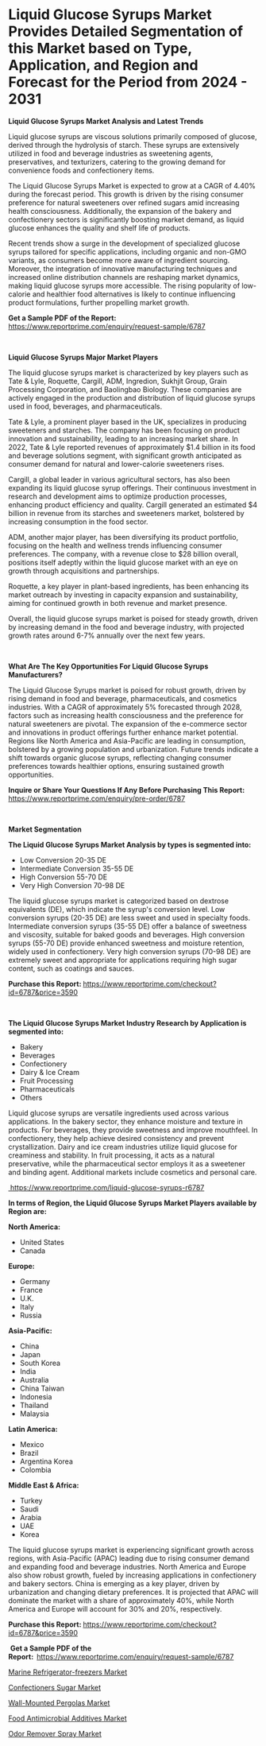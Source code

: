 <p><h1>Liquid Glucose Syrups Market Provides Detailed Segmentation of this Market based on Type, Application, and Region and Forecast for the Period from 2024 - 2031</h1></p><p><strong>Liquid Glucose Syrups Market Analysis and Latest Trends</strong></p>
<p><p>Liquid glucose syrups are viscous solutions primarily composed of glucose, derived through the hydrolysis of starch. These syrups are extensively utilized in food and beverage industries as sweetening agents, preservatives, and texturizers, catering to the growing demand for convenience foods and confectionery items. </p><p>The Liquid Glucose Syrups Market is expected to grow at a CAGR of 4.40% during the forecast period. This growth is driven by the rising consumer preference for natural sweeteners over refined sugars amid increasing health consciousness. Additionally, the expansion of the bakery and confectionery sectors is significantly boosting market demand, as liquid glucose enhances the quality and shelf life of products.</p><p>Recent trends show a surge in the development of specialized glucose syrups tailored for specific applications, including organic and non-GMO variants, as consumers become more aware of ingredient sourcing. Moreover, the integration of innovative manufacturing techniques and increased online distribution channels are reshaping market dynamics, making liquid glucose syrups more accessible. The rising popularity of low-calorie and healthier food alternatives is likely to continue influencing product formulations, further propelling market growth.</p></p>
<p><strong>Get a Sample PDF of the Report:&nbsp;</strong> <a href="https://www.reportprime.com/enquiry/request-sample/6787">https://www.reportprime.com/enquiry/request-sample/6787</a></p>
<p>&nbsp;</p>
<p><strong>Liquid Glucose Syrups Major Market Players</strong></p>
<p><p>The liquid glucose syrups market is characterized by key players such as Tate & Lyle, Roquette, Cargill, ADM, Ingredion, Sukhjit Group, Grain Processing Corporation, and Baolingbao Biology. These companies are actively engaged in the production and distribution of liquid glucose syrups used in food, beverages, and pharmaceuticals.</p><p>Tate & Lyle, a prominent player based in the UK, specializes in producing sweeteners and starches. The company has been focusing on product innovation and sustainability, leading to an increasing market share. In 2022, Tate & Lyle reported revenues of approximately $1.4 billion in its food and beverage solutions segment, with significant growth anticipated as consumer demand for natural and lower-calorie sweeteners rises.</p><p>Cargill, a global leader in various agricultural sectors, has also been expanding its liquid glucose syrup offerings. Their continuous investment in research and development aims to optimize production processes, enhancing product efficiency and quality. Cargill generated an estimated $4 billion in revenue from its starches and sweeteners market, bolstered by increasing consumption in the food sector.</p><p>ADM, another major player, has been diversifying its product portfolio, focusing on the health and wellness trends influencing consumer preferences. The company, with a revenue close to $28 billion overall, positions itself adeptly within the liquid glucose market with an eye on growth through acquisitions and partnerships.</p><p>Roquette, a key player in plant-based ingredients, has been enhancing its market outreach by investing in capacity expansion and sustainability, aiming for continued growth in both revenue and market presence. </p><p>Overall, the liquid glucose syrups market is poised for steady growth, driven by increasing demand in the food and beverage industry, with projected growth rates around 6-7% annually over the next few years.</p></p>
<p>&nbsp;</p>
<p><strong>What Are The Key Opportunities For Liquid Glucose Syrups Manufacturers?</strong></p>
<p><p>The Liquid Glucose Syrups market is poised for robust growth, driven by rising demand in food and beverage, pharmaceuticals, and cosmetics industries. With a CAGR of approximately 5% forecasted through 2028, factors such as increasing health consciousness and the preference for natural sweeteners are pivotal. The expansion of the e-commerce sector and innovations in product offerings further enhance market potential. Regions like North America and Asia-Pacific are leading in consumption, bolstered by a growing population and urbanization. Future trends indicate a shift towards organic glucose syrups, reflecting changing consumer preferences towards healthier options, ensuring sustained growth opportunities.</p></p>
<p><strong>Inquire or Share Your Questions If Any Before Purchasing This Report:</strong> <a href="https://www.reportprime.com/enquiry/pre-order/6787">https://www.reportprime.com/enquiry/pre-order/6787</a></p>
<p>&nbsp;</p>
<p><strong>Market Segmentation</strong></p>
<p><strong>The Liquid Glucose Syrups Market Analysis by types is segmented into:</strong></p>
<p><ul><li>Low Conversion 20-35 DE</li><li>Intermediate Conversion 35-55 DE</li><li>High Conversion 55-70 DE</li><li>Very High Conversion 70-98 DE</li></ul></p>
<p><p>The liquid glucose syrups market is categorized based on dextrose equivalents (DE), which indicate the syrup's conversion level. Low conversion syrups (20-35 DE) are less sweet and used in specialty foods. Intermediate conversion syrups (35-55 DE) offer a balance of sweetness and viscosity, suitable for baked goods and beverages. High conversion syrups (55-70 DE) provide enhanced sweetness and moisture retention, widely used in confectionery. Very high conversion syrups (70-98 DE) are extremely sweet and appropriate for applications requiring high sugar content, such as coatings and sauces.</p></p>
<p><strong>Purchase this Report:&nbsp;</strong><a href="https://www.reportprime.com/checkout?id=6787&price=3590">https://www.reportprime.com/checkout?id=6787&price=3590</a></p>
<p>&nbsp;</p>
<p><strong>The Liquid Glucose Syrups Market Industry Research by Application is segmented into:</strong></p>
<p><ul><li>Bakery</li><li>Beverages</li><li>Confectionery</li><li>Dairy & Ice Cream</li><li>Fruit Processing</li><li>Pharmaceuticals</li><li>Others</li></ul></p>
<p><p>Liquid glucose syrups are versatile ingredients used across various applications. In the bakery sector, they enhance moisture and texture in products. For beverages, they provide sweetness and improve mouthfeel. In confectionery, they help achieve desired consistency and prevent crystallization. Dairy and ice cream industries utilize liquid glucose for creaminess and stability. In fruit processing, it acts as a natural preservative, while the pharmaceutical sector employs it as a sweetener and binding agent. Additional markets include cosmetics and personal care.</p></p>
<p><a href="https://www.reportprime.com/liquid-glucose-syrups-r6787">&nbsp;https://www.reportprime.com/liquid-glucose-syrups-r6787</a></p>
<p><strong>In terms of Region, the Liquid Glucose Syrups Market Players available by Region are:</strong></p>
<p>
    <p> <strong> North America: </strong>
        <ul>
            <li>United States</li>
            <li>Canada</li>
        </ul>
        </p> 
    <p> <strong> Europe: </strong>
        <ul>
            <li>Germany</li>
            <li>France</li>
            <li>U.K.</li>
            <li>Italy</li>
            <li>Russia</li>
        </ul>
        </p> 
    <p> <strong> Asia-Pacific: </strong>
        <ul>
            <li>China</li>
            <li>Japan</li>
            <li>South Korea</li>
            <li>India</li>
            <li>Australia</li>
            <li>China Taiwan</li>
            <li>Indonesia</li>
            <li>Thailand</li>
            <li>Malaysia</li>
        </ul>
        </p> 
    <p> <strong> Latin America: </strong>
        <ul>
            <li>Mexico</li>
            <li>Brazil</li>
            <li>Argentina Korea</li>
            <li>Colombia</li>
        </ul>
        </p> 
    <p> <strong> Middle East & Africa: </strong>
        <ul>
            <li>Turkey</li>
            <li>Saudi</li>
            <li>Arabia</li>
            <li>UAE</li>
            <li>Korea</li>
        </ul>
    </p>
    </p>
<p><p>The liquid glucose syrups market is experiencing significant growth across regions, with Asia-Pacific (APAC) leading due to rising consumer demand and expanding food and beverage industries. North America and Europe also show robust growth, fueled by increasing applications in confectionery and bakery sectors. China is emerging as a key player, driven by urbanization and changing dietary preferences. It is projected that APAC will dominate the market with a share of approximately 40%, while North America and Europe will account for 30% and 20%, respectively.</p></p>
<p><strong>Purchase this Report: </strong><a href="https://www.reportprime.com/checkout?id=6787&price=3590">https://www.reportprime.com/checkout?id=6787&price=3590</a></p>
<p>&nbsp;<strong>Get a Sample PDF of the Report:&nbsp;&nbsp;</strong><a href="https://www.reportprime.com/enquiry/request-sample/6787">https://www.reportprime.com/enquiry/request-sample/6787</a></p>
<p><strong></strong></p>
<p><p><a href="https://issuu.com/reportprime-2/docs/marine-refrigerator-freezers-market_6a891bab259819">Marine Refrigerator-freezers Market</a></p><p><a href="https://github.com/MatthewHernandez403/Market-Research-Report-List-1/blob/main/confectioners-sugar-market.md">Confectioners Sugar Market</a></p><p><a href="https://issuu.com/reportprime-2/docs/wall-mounted-pergolas-market-size-2_55a151424ae72e">Wall-Mounted Pergolas Market</a></p><p><a href="https://github.com/MoonZANDRA/Market-Research-Report-List-1/blob/main/food-antimicrobial-additives-market.md">Food Antimicrobial Additives Market</a></p><p><a href="https://medium.com/@alan.ball8990/odor-remover-spray-market-share-and-new-trends-analysis-by-its-type-application-end-use-and-6c9ceed7fcc0">Odor Remover Spray Market</a></p></p>